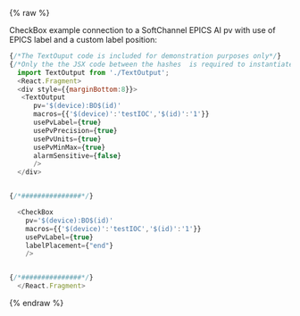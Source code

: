 {% raw %}

CheckBox example connection to a SoftChannel EPICS AI pv with use of EPICS label and a custom label position:

```js
{/*The TextOuput code is included for demonstration purposes only*/}  
{/*Only the the JSX code between the hashes  is required to instantiate the CheckBox */}  
  import TextOutput from './TextOutput';
  <React.Fragment>
  <div style={{marginBottom:8}}>
   <TextOutput
      pv='$(device):BO$(id)'
      macros={{'$(device)':'testIOC','$(id)':'1'}}
      usePvLabel={true}
      usePvPrecision={true}
      usePvUnits={true}
      usePvMinMax={true}
      alarmSensitive={false}
      /> 
  </div>


{/*###############*/}  

  <CheckBox
    pv='$(device):BO$(id)'
    macros={{'$(device)':'testIOC','$(id)':'1'}}
    usePvLabel={true}
    labelPlacement={"end"}
    />


{/*###############*/}  
  </React.Fragment>
```
{% endraw %}